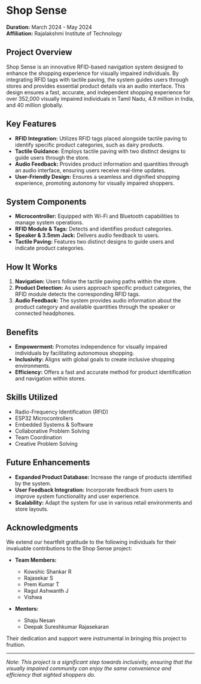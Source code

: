 # Shop Sense

**Duration:** March 2024 - May 2024  
**Affiliation:** Rajalakshmi Institute of Technology

## Project Overview

Shop Sense is an innovative RFID-based navigation system designed to enhance the shopping experience for visually impaired individuals. By integrating RFID tags with tactile paving, the system guides users through stores and provides essential product details via an audio interface. This design ensures a fast, accurate, and independent shopping experience for over 352,000 visually impaired individuals in Tamil Nadu, 4.9 million in India, and 40 million globally.

## Key Features

- **RFID Integration:** Utilizes RFID tags placed alongside tactile paving to identify specific product categories, such as dairy products.
- **Tactile Guidance:** Employs tactile paving with two distinct designs to guide users through the store.
- **Audio Feedback:** Provides product information and quantities through an audio interface, ensuring users receive real-time updates.
- **User-Friendly Design:** Ensures a seamless and dignified shopping experience, promoting autonomy for visually impaired shoppers.

## System Components

- **Microcontroller:** Equipped with Wi-Fi and Bluetooth capabilities to manage system operations.
- **RFID Module & Tags:** Detects and identifies product categories.
- **Speaker & 3.5mm Jack:** Delivers audio feedback to users.
- **Tactile Paving:** Features two distinct designs to guide users and indicate product categories.

## How It Works

1. **Navigation:** Users follow the tactile paving paths within the store.
2. **Product Detection:** As users approach specific product categories, the RFID module detects the corresponding RFID tags.
3. **Audio Feedback:** The system provides audio information about the product category and available quantities through the speaker or connected headphones.

## Benefits

- **Empowerment:** Promotes independence for visually impaired individuals by facilitating autonomous shopping.
- **Inclusivity:** Aligns with global goals to create inclusive shopping environments.
- **Efficiency:** Offers a fast and accurate method for product identification and navigation within stores.

## Skills Utilized

- Radio-Frequency Identification (RFID)
- ESP32 Microcontrollers
- Embedded Systems & Software
- Collaborative Problem Solving
- Team Coordination
- Creative Problem Solving

## Future Enhancements

- **Expanded Product Database:** Increase the range of products identified by the system.
- **User Feedback Integration:** Incorporate feedback from users to improve system functionality and user experience.
- **Scalability:** Adapt the system for use in various retail environments and store layouts.

## Acknowledgments

We extend our heartfelt gratitude to the following individuals for their invaluable contributions to the Shop Sense project:

- **Team Members:**
  - Kowshic Shankar R
  - Rajasekar S
  - Prem Kumar T
  - Ragul Ashwanth J
  - Vishwa

- **Mentors:**
  - Shaju Nesan
  - Deepak Sureshkumar Rajasekaran

Their dedication and support were instrumental in bringing this project to fruition.

---

*Note: This project is a significant step towards inclusivity, ensuring that the visually impaired community can enjoy the same convenience and efficiency that sighted shoppers do.*
